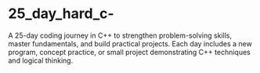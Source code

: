 # 25_day_hard_c-
A 25-day coding journey in C++ to strengthen problem-solving skills, master fundamentals, and build practical projects. Each day includes a new program, concept practice, or small project demonstrating C++ techniques and logical thinking.
